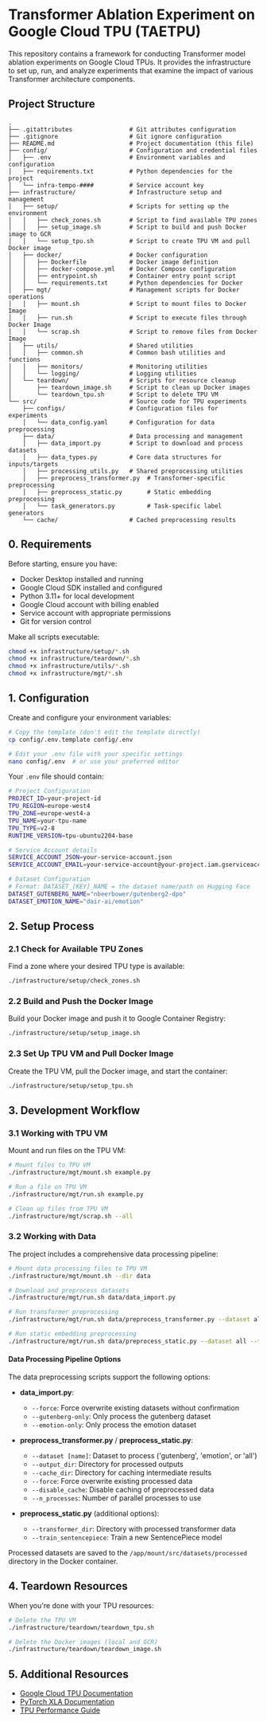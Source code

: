 # Transformer Ablation Experiment on Google Cloud TPU (TAETPU)

This repository contains a framework for conducting Transformer model ablation experiments on Google Cloud TPUs. It provides the infrastructure to set up, run, and analyze experiments that examine the impact of various Transformer architecture components.

## Project Structure

```
.
├── .gitattributes                # Git attributes configuration
├── .gitignore                    # Git ignore configuration
├── README.md                     # Project documentation (this file)
├── config/                       # Configuration and credential files
│   ├── .env                      # Environment variables and configuration
│   ├── requirements.txt          # Python dependencies for the project
│   └── infra-tempo-####          # Service account key
├── infrastructure/               # Infrastructure setup and management
│   ├── setup/                    # Scripts for setting up the environment
│   │   ├── check_zones.sh        # Script to find available TPU zones
│   │   ├── setup_image.sh        # Script to build and push Docker image to GCR
│   │   └── setup_tpu.sh          # Script to create TPU VM and pull Docker image
│   ├── docker/                   # Docker configuration
│   │   ├── Dockerfile            # Docker image definition
│   │   ├── docker-compose.yml    # Docker Compose configuration
│   │   ├── entrypoint.sh         # Container entry point script
│   │   └── requirements.txt      # Python dependencies for Docker
│   ├── mgt/                      # Management scripts for Docker operations
│   │   ├── mount.sh              # Script to mount files to Docker Image
│   │   ├── run.sh                # Script to execute files through Docker Image
│   │   └── scrap.sh              # Script to remove files from Docker Image
│   ├── utils/                    # Shared utilities
│   │   ├── common.sh             # Common bash utilities and functions
│   │   ├── monitors/             # Monitoring utilities
│   │   └── logging/              # Logging utilities
│   └── teardown/                 # Scripts for resource cleanup
│       ├── teardown_image.sh     # Script to clean up Docker images
│       └── teardown_tpu.sh       # Script to delete TPU VM
└── src/                          # Source code for TPU experiments
    ├── configs/                  # Configuration files for experiments
    │   └── data_config.yaml      # Configuration for data preprocessing
    ├── data/                     # Data processing and management
    │   ├── data_import.py        # Script to download and process datasets
    │   ├── data_types.py         # Core data structures for inputs/targets
    │   ├── processing_utils.py   # Shared preprocessing utilities
    │   ├── preprocess_transformer.py  # Transformer-specific preprocessing
    │   ├── preprocess_static.py       # Static embedding preprocessing
    │   └── task_generators.py         # Task-specific label generators
    └── cache/                    # Cached preprocessing results
```

## 0. Requirements

Before starting, ensure you have:

- Docker Desktop installed and running
- Google Cloud SDK installed and configured
- Python 3.11+ for local development
- Google Cloud account with billing enabled
- Service account with appropriate permissions
- Git for version control

Make all scripts executable:
```bash
chmod +x infrastructure/setup/*.sh
chmod +x infrastructure/teardown/*.sh
chmod +x infrastructure/utils/*.sh
chmod +x infrastructure/mgt/*.sh
```

## 1. Configuration

Create and configure your environment variables:

```bash
# Copy the template (don't edit the template directly)
cp config/.env.template config/.env

# Edit your .env file with your specific settings
nano config/.env  # or use your preferred editor
```

Your `.env` file should contain:

```bash
# Project Configuration
PROJECT_ID=your-project-id
TPU_REGION=europe-west4
TPU_ZONE=europe-west4-a
TPU_NAME=your-tpu-name
TPU_TYPE=v2-8
RUNTIME_VERSION=tpu-ubuntu2204-base

# Service Account details
SERVICE_ACCOUNT_JSON=your-service-account.json
SERVICE_ACCOUNT_EMAIL=your-service-account@your-project.iam.gserviceaccount.com

# Dataset Configuration
# Format: DATASET_[KEY]_NAME = the dataset name/path on Hugging Face
DATASET_GUTENBERG_NAME="nbeerbower/gutenberg2-dpo"
DATASET_EMOTION_NAME="dair-ai/emotion"
```

## 2. Setup Process

### 2.1 Check for Available TPU Zones

Find a zone where your desired TPU type is available:

```bash
./infrastructure/setup/check_zones.sh
```

### 2.2 Build and Push the Docker Image

Build your Docker image and push it to Google Container Registry:

```bash
./infrastructure/setup/setup_image.sh
```

### 2.3 Set Up TPU VM and Pull Docker Image

Create the TPU VM, pull the Docker image, and start the container:

```bash
./infrastructure/setup/setup_tpu.sh
```

## 3. Development Workflow

### 3.1 Working with TPU VM

Mount and run files on the TPU VM:

```bash
# Mount files to TPU VM
./infrastructure/mgt/mount.sh example.py

# Run a file on TPU VM
./infrastructure/mgt/run.sh example.py

# Clean up files from TPU VM
./infrastructure/mgt/scrap.sh --all
```

### 3.2 Working with Data

The project includes a comprehensive data processing pipeline:

```bash
# Mount data processing files to TPU VM
./infrastructure/mgt/mount.sh --dir data

# Download and preprocess datasets
./infrastructure/mgt/run.sh data/data_import.py

# Run transformer preprocessing
./infrastructure/mgt/run.sh data/preprocess_transformer.py --dataset all

# Run static embedding preprocessing
./infrastructure/mgt/run.sh data/preprocess_static.py --dataset all --transformer_dir /app/mount/src/datasets/processed
```

#### Data Processing Pipeline Options

The data preprocessing scripts support the following options:

- **data_import.py**:
  - `--force`: Force overwrite existing datasets without confirmation
  - `--gutenberg-only`: Only process the gutenberg dataset
  - `--emotion-only`: Only process the emotion dataset

- **preprocess_transformer.py** / **preprocess_static.py**:
  - `--dataset [name]`: Dataset to process ('gutenberg', 'emotion', or 'all')
  - `--output_dir`: Directory for processed outputs
  - `--cache_dir`: Directory for caching intermediate results
  - `--force`: Force overwrite existing processed data
  - `--disable_cache`: Disable caching of preprocessed data
  - `--n_processes`: Number of parallel processes to use

- **preprocess_static.py** (additional options):
  - `--transformer_dir`: Directory with processed transformer data
  - `--train_sentencepiece`: Train a new SentencePiece model

Processed datasets are saved to the `/app/mount/src/datasets/processed` directory in the Docker container.

## 4. Teardown Resources

When you're done with your TPU resources:

```bash
# Delete the TPU VM
./infrastructure/teardown/teardown_tpu.sh

# Delete the Docker images (local and GCR)
./infrastructure/teardown/teardown_image.sh
```

## 5. Additional Resources

- [Google Cloud TPU Documentation](https://cloud.google.com/tpu/docs)
- [PyTorch XLA Documentation](https://pytorch.org/xla/)
- [TPU Performance Guide](https://cloud.google.com/tpu/docs/performance-guide)